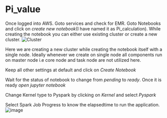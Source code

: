 # Pi_value
Once logged into AWS. Goto services and check for EMR.
Goto Notebooks and click on *create new notebook*(I have named it as Pi_calculation). While creating the notebook you can either use existing cluster or create a new cluster. 
![Cluster](https://user-images.githubusercontent.com/56847819/79587747-f9a9d100-80a0-11ea-97b4-86860d32a6d2.JPG)

Here we are creating a new cluster while creating the notebook itself with a single node. Ideally whenever we create on single node all components run on master node i.e core node and task node are not utilized here.

Keep all other settings at default and click on *Create Notebook*

Wait for the status of notebook to change from *pending* to *ready*. Once it is ready *open jupyter notebook*

Change Kernel type to Pyspark by clicking on *Kernel* and select *Pyspark*

Select Spark Job Progress to know the elapsedtime to run the application. 
![image](https://user-images.githubusercontent.com/56847819/79589085-d8e27b00-80a2-11ea-85c1-f8d40801c21f.png)

